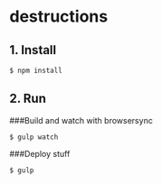 # destructions

## 1. Install

```bash
$ npm install
```

## 2. Run

###Build and watch with browsersync
```
$ gulp watch 
```

###Deploy stuff
```
$ gulp
```
